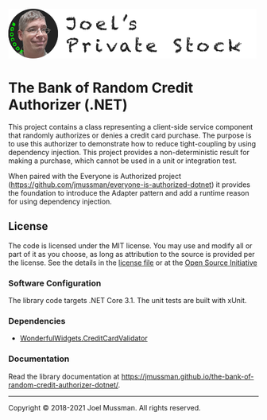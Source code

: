 ![](.common/joels-private-stock.png?raw=true)

# The Bank of Random Credit Authorizer (.NET)

This project contains a class representing a client-side service component that randomly authorizes or denies
a credit card purchase.
The purpose is to use this authorizer to demonstrate how to reduce tight-coupling by using dependency injection.
This project provides a non-deterministic result for making a purchase, which cannot be used in a unit or
integration test.

When paired with the Everyone is Authorized project (https://github.com/jmussman/everyone-is-authorized-dotnet)
it provides the foundation to introduce the Adapter
pattern and add a runtime reason for using dependency injection.

## License

The code is licensed under the MIT license.
You may use and modify all or part of it as you choose, as long as attribution to the source is provided per the license.
See the details in the [license file](./LICENSE.md) or at the [Open Source Initiative](https://opensource.org/licenses/MIT)

### Software Configuration

The library code targets .NET Core 3.1. The unit tests are built with xUnit.

### Dependencies

* [WonderfulWidgets.CreditCardValidator](https://github.com/jmussman/credit-card-validator-dotnet)

### Documentation

Read the library documentation at https://jmussman.github.io/the-bank-of-random-credit-authorizer-dotnet/.

<hr>
Copyright © 2018-2021 Joel Mussman. All rights reserved.